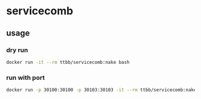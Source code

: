 # servicecomb
## usage
### dry run
```bash
docker run -it --rm ttbb/servicecomb:nake bash
```
### run with port
```bash
docker run -p 30100:30100 -p 30103:30103 -it --rm ttbb/servicecomb:nake bash
```
